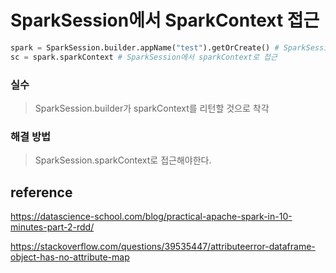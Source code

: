 # SparkSession에서 SparkContext 접근

``` python
spark = SparkSession.builder.appName("test").getOrCreate() # SparkSession 생성
sc = spark.sparkContext # SparkSession에서 sparkContext로 접근
```

### 실수

> SparkSession.builder가 sparkContext를 리턴할 것으로 착각

### 해결 방법
> SparkSession.sparkContext로 접근해야한다.

## reference

https://datascience-school.com/blog/practical-apache-spark-in-10-minutes-part-2-rdd/

https://stackoverflow.com/questions/39535447/attributeerror-dataframe-object-has-no-attribute-map
